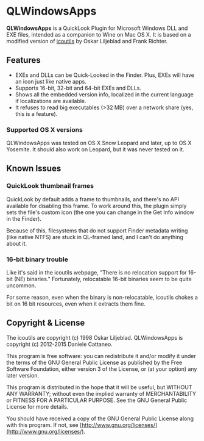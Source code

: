 QLWindowsApps
=============

**QLWindowsApps** is a QuickLook Plugin for Microsoft Windows DLL and EXE 
files, intended as a companion to Wine on Mac OS X. It is based on a modified
version of [icoutils](http://www.nongnu.org/icoutils/) by Oskar Liljeblad and
Frank Richter.


Features
--------

- EXEs and DLLs can be Quick-Looked in the Finder. Plus, EXEs will have an icon
  just like native apps.
- Supports 16-bit, 32-bit and 64-bit EXEs and DLLs.
- Shows all the embedded version info, localized in the current language if
  localizations are available.
- It refuses to read big executables (>32 MB) over a network share (yes, this
  is a feature).
  
### Supported OS X versions

QLWindowsApps was tested on OS X Snow Leopard and later, up to OS X Yosemite.
It should also work on Leopard, but it was never tested on it.
  

Known Issues
------------

### QuickLook thumbnail frames

QuickLook by default adds a frame to thumbnails, and there's no API available
for disabling this frame. To work around this, the plugin simply sets the
file's custom icon (the one you can change in the Get Info window in the
Finder).

Because of this, filesystems that do not support Finder metadata writing
(like native NTFS) are stuck in QL-framed land, and I can't do anything about
it.

### 16-bit binary trouble

Like it's said in the icoutils webpage, "There is no relocation support for
16-bit (NE) binaries." Fortunately, relocatable 16-bit binaries seem to be
quite uncommon.

For some reason, even when the binary is non-relocatable, icoutils chokes a bit
on 16 bit resources, even when it extracts them fine.


Copyright & License
-------------------

The icoutils are copyright (c) 1998 Oskar Liljeblad.
QLWindowsApps is copyright (c) 2012-2015 Daniele Cattaneo.

This program is free software: you can redistribute it and/or modify it under
the terms of the GNU General Public License as published by the Free Software
Foundation, either version 3 of the License, or (at your option) any later
version.

This program is distributed in the hope that it will be useful, but WITHOUT ANY
WARRANTY; without even the implied warranty of MERCHANTABILITY or FITNESS FOR A
PARTICULAR PURPOSE.  See the GNU General Public License for more details.

You should have received a copy of the GNU General Public License along with
this program.  If not, see [http://www.gnu.org/licenses/](http://www.gnu.org/licenses/).


